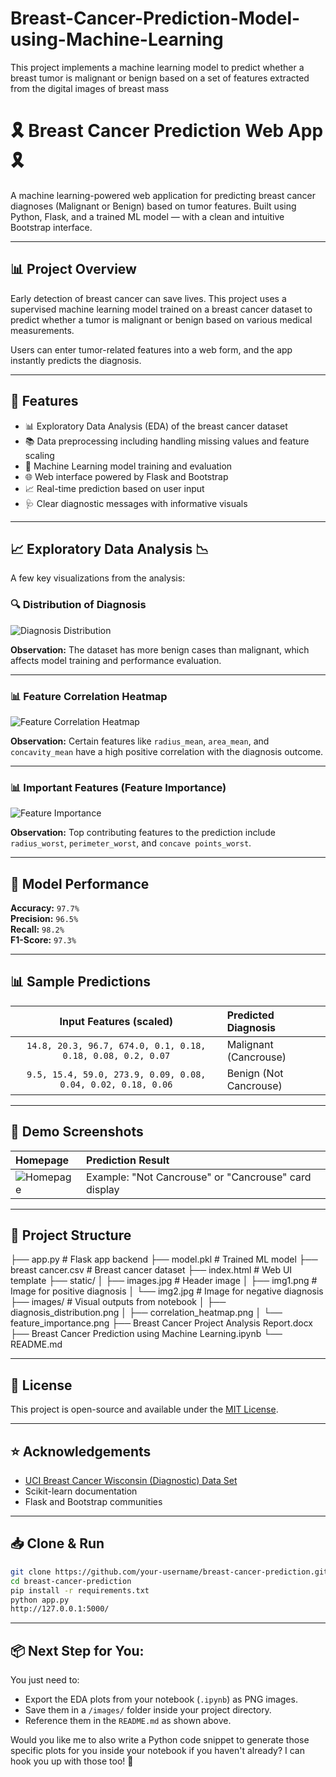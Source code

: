# Breast-Cancer-Prediction-Model-using-Machine-Learning
This project implements a machine learning model to predict whether a breast tumor is malignant or benign based on a set of features extracted from the digital images of breast mass

# 🎗️ Breast Cancer Prediction Web App 🎗️

A machine learning-powered web application for predicting breast cancer diagnoses (Malignant or Benign) based on tumor features. Built using Python, Flask, and a trained ML model — with a clean and intuitive Bootstrap interface.

---

## 📊 Project Overview

Early detection of breast cancer can save lives. This project uses a supervised machine learning model trained on a breast cancer dataset to predict whether a tumor is malignant or benign based on various medical measurements.

Users can enter tumor-related features into a web form, and the app instantly predicts the diagnosis.

---

## 🚀 Features

- 📊 Exploratory Data Analysis (EDA) of the breast cancer dataset
- 📚 Data preprocessing including handling missing values and feature scaling
- 🧠 Machine Learning model training and evaluation
- 🌐 Web interface powered by Flask and Bootstrap
- 📈 Real-time prediction based on user input
- 🩺 Clear diagnostic messages with informative visuals

---

## 📈 Exploratory Data Analysis 📉

A few key visualizations from the analysis:

### 🔍 Distribution of Diagnosis

![Diagnosis Distribution](images/diagnosis_distribution.png)

**Observation:** The dataset has more benign cases than malignant, which affects model training and performance evaluation.

---

### 📊 Feature Correlation Heatmap

![Feature Correlation Heatmap](images/correlation_heatmap.png)

**Observation:** Certain features like `radius_mean`, `area_mean`, and `concavity_mean` have a high positive correlation with the diagnosis outcome.

---

### 📊 Important Features (Feature Importance)

![Feature Importance](images/feature_importance.png)

**Observation:** Top contributing features to the prediction include `radius_worst`, `perimeter_worst`, and `concave points_worst`.

---

## 🧠 Model Performance

**Accuracy:** `97.7%`  
**Precision:** `96.5%`  
**Recall:** `98.2%`  
**F1-Score:** `97.3%`

---

## 📊 Sample Predictions

| Input Features (scaled)                                           | Predicted Diagnosis |
|:-----------------------------------------------------------------:|:------------------|
| `14.8, 20.3, 96.7, 674.0, 0.1, 0.18, 0.18, 0.08, 0.2, 0.07`      | Malignant (Cancrouse) |
| `9.5, 15.4, 59.0, 273.9, 0.09, 0.08, 0.04, 0.02, 0.18, 0.06`     | Benign (Not Cancrouse) |

---

## 📸 Demo Screenshots

| Homepage                     | Prediction Result |
|:----------------------------|:----------------|
| ![Homepage](static/images.jpg) | Example: "Not Cancrouse" or "Cancrouse" card display |

---

## 📁 Project Structure

├── app.py # Flask app backend ├── model.pkl # Trained ML model ├── breast cancer.csv # Breast cancer dataset ├── index.html # Web UI template ├── static/ │ ├── images.jpg # Header image │ ├── img1.png # Image for positive diagnosis │ └── img2.jpg # Image for negative diagnosis ├── images/ # Visual outputs from notebook │ ├── diagnosis_distribution.png │ ├── correlation_heatmap.png │ └── feature_importance.png ├── Breast Cancer Project Analysis Report.docx ├── Breast Cancer Prediction using Machine Learning.ipynb └── README.md


---

## 📜 License

This project is open-source and available under the [MIT License](LICENSE).

---

## ⭐ Acknowledgements

- [UCI Breast Cancer Wisconsin (Diagnostic) Data Set](https://archive.ics.uci.edu/ml/datasets/Breast+Cancer+Wisconsin+(Diagnostic))
- Scikit-learn documentation
- Flask and Bootstrap communities

---

## 📥 Clone & Run

```bash
git clone https://github.com/your-username/breast-cancer-prediction.git
cd breast-cancer-prediction
pip install -r requirements.txt
python app.py
http://127.0.0.1:5000/
```

---

## 📦 Next Step for You:
You just need to:

- Export the EDA plots from your notebook (`.ipynb`) as PNG images.
- Save them in a `/images/` folder inside your project directory.
- Reference them in the `README.md` as shown above.

Would you like me to also write a Python code snippet to generate those specific plots for you inside your notebook if you haven't already? I can hook you up with those too! 🚀
